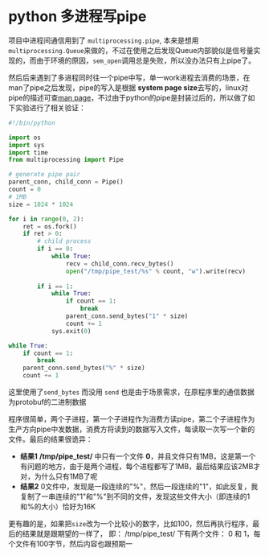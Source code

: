 python 多进程写pipe
===================

项目中进程间通信用到了 `multiprocessing.pipe`, 本来是想用`multiprocessing.Queue`来做的，不过在使用之后发现Queue内部貌似是信号量实现的，而由于环境的原因，`sem_open`调用总是失败，所以没办法只有上pipe了。

然后后来遇到了多进程同时往一个pipe中写，单一work进程去消费的场景，在man了pipe之后发现，pipe的写入是根据 **system page size**去写的，linux对pipe的描述可查[man page](http://man7.org/linux/man-pages/man7/pipe.7.html)，不过由于python的pipe是封装过后的，所以做了如下实验进行了相关验证：

```python
#!/bin/python

import os
import sys
import time
from multiprocessing import Pipe

# generate pipe pair
parent_conn, child_conn = Pipe()
count = 0
# 1MB
size = 1024 * 1024

for i in range(0, 2):
    ret = os.fork()
    if ret > 0:
        # child process
        if i == 0:
            while True:
                recv = child_conn.recv_bytes()
                open("/tmp/pipe_test/%s" % count, "w").write(recv)
        
        if i == 1:
            while True:
                if count == 1:
                    break
                parent_conn.send_bytes("1" * size)
                count += 1
            sys.exit(0)

while True:
    if count == 1:
        break
    parent_conn.send_bytes("%" * size)
    count += 1
```

这里使用了`send_bytes` 而没用 `send` 也是由于场景需求，在原程序里的通信数据为protobuf的二进制数据

程序很简单，两个子进程，第一个子进程作为消费方读pipe，第二个子进程作为生产方向pipe中发数据，消费方将读到的数据写入文件，每读取一次写一个新的文件。最后的结果很诡异：

* **结果1** **/tmp/pipe_test/** 中只有一个文件 **0**，并且文件只有1MB，这是第一个有问题的地方，由于是两个进程，每个进程都写了1MB，最后结果应该2MB才对，为什么只有1MB了呢
* **结果2** 0文件中，发现是一段连续的"%"，然后一段连续的"1"，如此反复，我复制了一串连续的"1"和"%"到不同的文件，发现这些文件大小（即连续的1和%的大小）恰好为16K 



更有趣的是，如果把`size`改为一个比较小的数字，比如100，然后再执行程序，最后的结果就是跟期望的一样了， 即：
/tmp/pipe_test/ 下有两个文件： 0 和 1，每个文件有100字节，然后内容也跟预期一

